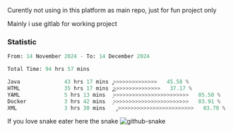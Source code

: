 Curently not using in this platform as main repo, just for fun project only

Mainly i use gitlab for working project

### Statistic
<!--START_SECTION:waka-->

```python
From: 14 November 2024 - To: 14 December 2024

Total Time: 94 hrs 57 mins

Java              43 hrs 17 mins  ͎͎͎͎͎͎͎͎͎͎͎>>>>>>>>>>>>>>   45.58 %
HTML              35 hrs 17 mins  ͎͎͎͎͎͎͎͎͎͜>>>>>>>>>>>>>>>   37.17 %
YAML              5 hrs 13 mins   ͎>>>>>>>>>>>>>>>>>>>>>>>>   05.50 %
Docker            3 hrs 42 mins   ͎>>>>>>>>>>>>>>>>>>>>>>>>   03.91 %
XML               3 hrs 30 mins   ̡>>>>>>>>>>>>>>>>>>>>>>>>   03.70 %
```

<!--END_SECTION:waka-->

If you love snake eater here the snake 
<picture>
  <source media="(prefers-color-scheme: dark)" srcset="https://github.com/pradana4648/pradana4648/blob/c0566a83ca6ea5f2e46bab00e717c4c82b4b5c4c/github-contribution-grid-snake-dark.svg" />
  <source media="(prefers-color-scheme: light)" srcset="https://github.com/pradana4648/pradana4648/blob/c0566a83ca6ea5f2e46bab00e717c4c82b4b5c4c/github-contribution-grid-snake.svg" />
  <img alt="github-snake" src="https://github.com/pradana4648/pradana4648/blob/c0566a83ca6ea5f2e46bab00e717c4c82b4b5c4c/github-contribution-grid-snake.svg" />
</picture>
